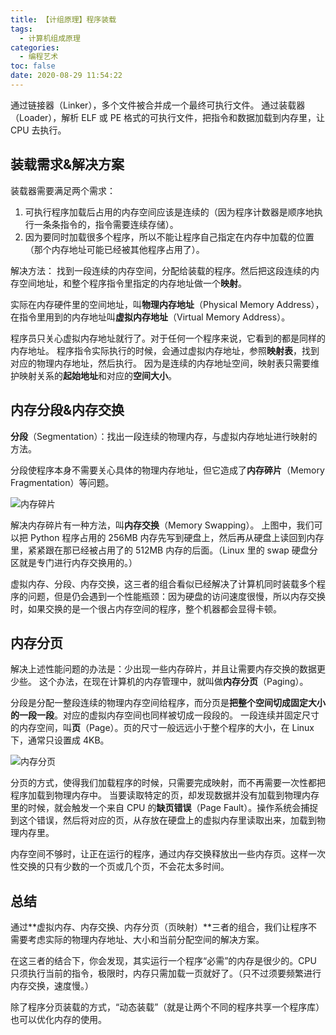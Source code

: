 ```yaml
---
title: 【计组原理】程序装载
tags:
  - 计算机组成原理
categories:
  - 编程艺术
toc: false
date: 2020-08-29 11:54:22
---
```


通过链接器（Linker），多个文件被合并成一个最终可执行文件。
通过装载器（Loader），解析 ELF 或 PE 格式的可执行文件，把指令和数据加载到内存里，让 CPU 去执行。

<!--more-->

## 装载需求&解决方案

装载器需要满足两个需求：
1. 可执行程序加载后占用的内存空间应该是连续的（因为程序计数器是顺序地执行一条条指令的，指令需要连续存储）。
2. 因为要同时加载很多个程序，所以不能让程序自己指定在内存中加载的位置（那个内存地址可能已经被其他程序占用了）。

解决方法：
找到一段连续的内存空间，分配给装载的程序。然后把这段连续的内存空间地址，和整个程序指令里指定的内存地址做一个**映射**。

实际在内存硬件里的空间地址，叫**物理内存地址**（Physical Memory Address），在指令里用到的内存地址叫**虚拟内存地址**（Virtual Memory Address）。

程序员只关心虚拟内存地址就行了。对于任何一个程序来说，它看到的都是同样的内存地址。
程序指令实际执行的时候，会通过虚拟内存地址，参照**映射表**，找到对应的物理内存地址，然后执行。
因为是连续的内存地址空间，映射表只需要维护映射关系的**起始地址**和对应的**空间大小**。

## 内存分段&内存交换

**分段**（Segmentation）：找出一段连续的物理内存，与虚拟内存地址进行映射的方法。

分段使程序本身不需要关心具体的物理内存地址，但它造成了**内存碎片**（Memory Fragmentation）等问题。

![内存碎片](http://m.qpic.cn/psc?/V11Tp57c2B9kPO/bqQfVz5yrrGYSXMvKr.cqTGd1Q2ineu1lx*PKDTY0srdNkJzPtVWHwhFjp9bWf.Uy.wPFs54YUQjQKxsO45ba1jz4koJRZ6N4WTg57NL8Uw!/b&bo=dgRjAgAAAAADBzE!&rf=viewer_4)

解决内存碎片有一种方法，叫**内存交换**（Memory Swapping）。
上图中，我们可以把 Python 程序占用的 256MB 内存先写到硬盘上，然后再从硬盘上读回到内存里，紧紧跟在那已经被占用了的 512MB 内存的后面。（Linux 里的 swap 硬盘分区就是专门进行内存交换用的。）

虚拟内存、分段、内存交换，这三者的组合看似已经解决了计算机同时装载多个程序的问题，但是仍会遇到一个性能瓶颈：因为硬盘的访问速度很慢，所以内存交换时，如果交换的是一个很占内存空间的程序，整个机器都会显得卡顿。

## 内存分页

解决上述性能问题的办法是：少出现一些内存碎片，并且让需要内存交换的数据更少些。
这个办法，在现在计算机的内存管理中，就叫做**内存分页**（Paging）。

分段是分配一整段连续的物理内存空间给程序，而分页是**把整个空间切成固定大小的一段一段**。对应的虚拟内存空间也同样被切成一段段的。
一段连续并固定尺寸的内存空间，叫**页**（Page）。页的尺寸一般远远小于整个程序的大小，在 Linux 下，通常只设置成 4KB。

![内存分页](http://m.qpic.cn/psc?/V11Tp57c2B9kPO/TmEUgtj9EK6.7V8ajmQrEEoO7MFmJXXJ6oJgGge9Se4nuAwCMeTFfBdfXsyPszTVxnp35jnROcpNZXifZqVKX4GaRpkOtyMDm16pqGxHb4E!/b&bo=dgRAAwAAAAADFwM!&rf=viewer_4)

分页的方式，使得我们加载程序的时候，只需要完成映射，而不再需要一次性都把程序加载到物理内存中。
当要读取特定的页，却发现数据并没有加载到物理内存里的时候，就会触发一个来自 CPU 的**缺页错误**（Page Fault）。操作系统会捕捉到这个错误，然后将对应的页，从存放在硬盘上的虚拟内存里读取出来，加载到物理内存里。

内存空间不够时，让正在运行的程序，通过内存交换释放出一些内存页。这样一次性交换的只有少数的一个页或几个页，不会花太多时间。

## 总结

通过**虚拟内存、内存交换、内存分页（页映射）**三者的组合，我们让程序不需要考虑实际的物理内存地址、大小和当前分配空间的解决方案。

在这三者的结合下，你会发现，其实运行一个程序“必需”的内存是很少的。CPU 只须执行当前的指令，极限时，内存只需加载一页就好了。（只不过须要频繁进行内存交换，速度慢。）

除了程序分页装载的方式，“动态装载”（就是让两个不同的程序共享一个程序库）也可以优化内存的使用。







